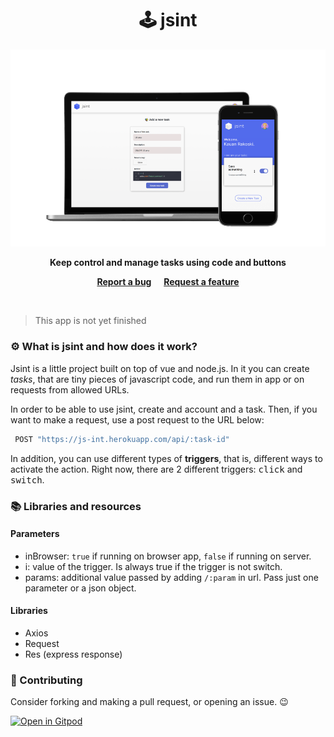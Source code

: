 <h1 align="center">🕹️ jsint </h1>


 <p align="center">
  <img src="./assets/jsint_mockup.svg"/>
 </p>
 
 <p align="center">
  <b>Keep control and manage tasks using code and buttons</b>
 </p>
 
<p align="center">
  <a href="https://github.com/hipesoft/jsint/issues/new?assignees=&labels=bug&template=bug_report.md&title=Bug+report"><b>Report a bug</b></a>
  &nbsp; &nbsp;
  <a href="https://github.com/hipesoft/jsint/issues/new?assignees=&labels=enhancement&template=feature_request.md&title=Feature+request"><b>Request a feature</b></a>
</p>

<br>

> This app is not yet finished 

### ⚙️ What is jsint and how does it work?

Jsint is a little project built on top of vue and node.js. In it you can create _tasks_, that are tiny pieces of javascript code, and run them in app or on requests from allowed URLs.

In order to be able to use jsint, create and account and a task. Then, if you want to make a request, use a post request to the URL below:

```javascript
 POST "https://js-int.herokuapp.com/api/:task-id"
```

In addition, you can use different types of **triggers**, that is, different ways to activate the action. Right now, there are 2 different triggers: <kbd>click</kbd> and <kbd>switch</kbd>.

### 📚 Libraries and resources

#### Parameters

- inBrowser: `true` if running on browser app, `false` if running on server.
- i: value of the trigger. Is always true if the trigger is not switch.
- params: additional value passed by adding `/:param` in url. Pass just one parameter or a json object.

#### Libraries

- Axios
- Request
- Res (express response)

### 🤝 Contributing

Consider forking and making a pull request, or opening an issue. 😉

[![Open in Gitpod](https://gitpod.io/button/open-in-gitpod.svg)](https://gitpod.io/https://github.com/kauanrakoski/jsint)
